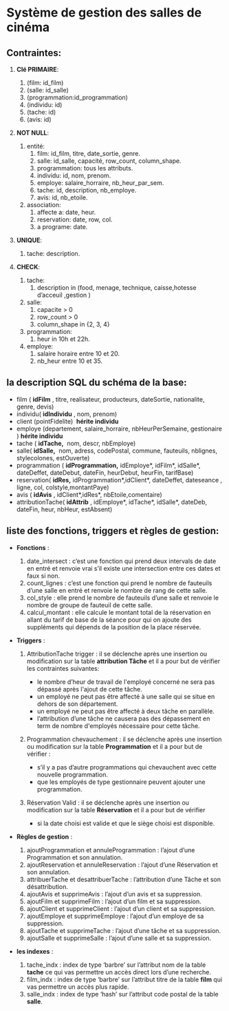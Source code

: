 # Système de gestion des salles de cinéma

## Contraintes:

1. **Clé PRIMAIRE**:
	1. (film: id_film)
	2. (salle: id_salle)
	3. (programmation:id_programmation)
	4. (individu: id)
	5. (tache: id)
	6. (avis: id)

2. **NOT NULL**:
	1. entité:
		1. film: id_film, titre, date_sortie, genre​.
		1. salle: id_salle, capacité, row_count, column_shape.
		1. programmation: tous les attributs.
		1. individu: id, nom, prenom.
		1. employe: salaire_horraire, nb_heur_par_sem.
		1. tache: id, description, nb_employe.
		1. avis: id, nb_etoile.
	1. association:
		1. affecte a: date, heur.
		1. reservation: date, row, col.
		1. a programe: date.

3. **UNIQUE**:
    1. tache: description.
4. **CHECK**:
	1. tache:
		1. description in (food, menage, technique, caisse,hotesse d’acceuil ,gestion )
	1. salle:
		1. capacite > 0
		2. row_count > 0
		3. column_shape in {2, 3, 4}
	1. programmation:
		1. heur in 10h et 22h.
	1. employe:
		1. salaire horaire entre 10 et 20.
		2. nb_heur entre 10 et 35.

## la description SQL du schéma de la base:

- film (​ **idFilm** ​, titre, realisateur, producteurs, dateSortie, nationalite, genre,
    devis)
- individu(​ **idIndividu** ​, nom, prenom)
- client (pointFidelite) ​ **hérite individu**
- employe (departement, salaire_horraire, nbHeurPerSemaine, gestionaire
    )​ **hérite individu**
- tache (​ **idTache,** ​ nom, descr, nbEmploye)
- salle(​ **idSalle,** ​ nom, adress, codePostal, commune, fauteuils, nblignes,
    stylecolones, estOuverte)
- programmation (​ **idProgrammation,** ​idEmploye*, idFilm*, idSalle*,
    dateDeffet, dateDebut, dateFin, heurDebut, heurFin, tarifBase)
- reservation(​ **idRes,** idProgrammation*,idClient*, dateDeffet, dateseance ,
    ligne, col, colstyle,montantPaye)
- avis (​ **idAvis** ​, idClient*,idRes*, nbEtoile,comentaire)
- attributionTache(​ **idAttrib** ​, idEmploye*, idTache*, idSalle*, dateDeb,
    dateFin, heur, nbHeur, estAbsent)


## liste des fonctions, triggers et règles de gestion:


- **Fonctions** :
	1. date_intersect : c’est une fonction qui prend deux intervals de date en entré et renvoie vrai s’il existe une intersection entre ces dates et
faux si non.
	1. count_lignes : c’est une fonction qui prend le nombre de fauteuils d’une salle en entré et renvoie le nombre de rang de cette salle.
	1. col_style : elle prend le nombre de fauteuils d’une salle et renvoie le nombre de groupe de fauteuil de cette salle. 
	1. calcul_montant : elle calcule le montant total de la réservation en allant du tarif de base de la séance pour qui on ajoute des suppléments qui dépends de la position de la place réservée.
- **Triggers** :
	1. AttributionTache trigger : il se déclenche après une insertion ou modification sur la table **attribution Tâche** et il a pour but de vérifier les contraintes suivantes:
		- le nombre d’heur de travail de l'employé concerné ne sera pas dépassé après l'ajout de cette tâche.
		- un employé ne peut pas être affecté à une salle qui se situe en dehors de son département.
		- un employé ne peut pas être affecté à deux tâche en parallèle.
		- l’attribution d’une tâche ne causera pas des dépassement en term de nombre d'employés nécessaire pour cette tâche.


	2. Programmation chevauchement : il se déclenche après une insertion ou modification sur la table **Programmation** et il a pour but de vérifier :
		- s’il y a pas d’autre programmations qui chevauchent avec cette nouvelle programmation.
		- que les employés de type gestionnaire peuvent ajouter une programmation.
	3. Réservation Valid : il se déclenche après une insertion ou modification sur la table **Réservation** et il a pour but de vérifier
		- si la date choisi est valide et que le siège choisi est disponible.
- **Règles de gestion** :
	1. ajoutProgrammation et annuleProgrammation : l’ajout d’une Programmation et son annulation.
	2. ajoutReservation et annuleReservation : l’ajout d’une Réservation et son annulation.
	3. attribuerTache et desattribuerTache : l’attribution d’une Tâche et son désattribution.
	4. ajoutAvis et supprimeAvis : l’ajout d’un avis et sa suppression.
	5. ajoutFilm et supprimeFilm : l’ajout d’un film et sa suppression.
	6. ajoutClient et supprimeClient : l’ajout d’un client et sa suppression.
	7. ajoutEmploye et supprimeEmploye : l’ajout d’un employe de sa suppression.
	8. ajoutTache et supprimeTache : l’ajout d’une tâche et sa suppression.
	9. ajoutSalle et supprimeSalle : l’ajout d’une salle et sa suppression.


- **les indexes** :
	1. tache_indx : index de type ‘barbre’ sur l’attribut nom de la table **tache** ce qui vas permettre un accès direct lors d’une recherche.
	1. film_indx : index de type ‘barbre’ sur l’attribut titre de la table **film** qui vas permettre un accès plus rapide.
	1. salle_indx : index de type ‘hash’ sur l’attribut code postal de la table **salle**.



